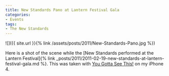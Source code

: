 ```yaml
---
title: New Standards Pano at Lantern Festival Gala
categories:
- Events
tags:
- The New Standards
---
```


![]({{ site.url }}{% link /assets/posts/2011/New-Standards-Pano.jpg %})
  



Here is a shot of the scene while the [New Standards performed at the Lantern Festival]{% link _posts/2011/2011-02-19-new-standards-at-lantern-festival-gala.md %}.
This was taken with [You Gotta See This!](http://www.boinx.com/seethis/) on my iPhone 4.
